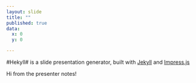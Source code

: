```yaml
---
layout: slide
title: ""
published: true
data:
  x: 0
  y: 0

---
```


#Hekyll#
is a slide presentation generator, built with [Jekyll](https://github.com/mojombo/jekyll) and [Impress.js](http://bartaz.github.com/impress.js)

<div class="presenter-note">
Hi from the presenter notes!
</div>
